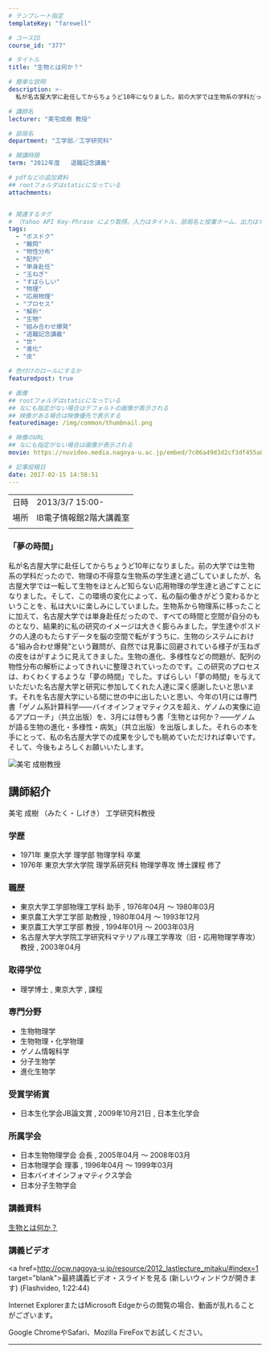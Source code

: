 ```yaml
---
# テンプレート指定
templateKey: "farewell"

# コースID
course_id: "377"

# タイトル
title: "生物とは何か？"

# 簡単な説明
description: >-
  私が名古屋大学に赴任してからちょうど10年になりました。前の大学では生物系の学科だったので、物理の不得意な生物系の学生達と過ごしていましたが、名古屋大学では一転して生物をほとんど知らない応用物理の学生達と過ごすことになりました。そして、この環境の変化によって、私の脳の働きがどう変わるかということを、私は大いに楽しみにしていました。生物系から物理系に移ったことに加えて、名古屋大学では単身赴任だっ ....

# 講師名
lecturer: "美宅成樹 教授"

# 部局名
department: "工学部／工学研究科"

# 開講時限
term: "2012年度	退職記念講義"

# pdfなどの追加資料
## rootフォルダはstaticになっている
attachments:


# 関連するタグ
# （Yahoo API Key-Phrase により取得。入力はタイトル、部局名と授業ホーム、出力はキーフレーズ（tags））
tags:
  - "ポスドク"
  - "難問"
  - "物性分布"
  - "配列"
  - "単身赴任"
  - "玉ねぎ"
  - "すばらしい"
  - "物理"
  - "応用物理"
  - "プロセス"
  - "解析"
  - "生物"
  - "組み合わせ爆発"
  - "退職記念講義"
  - "世"
  - "進化"
  - "皮"

# 色付けのロールにするか
featuredpost: true

# 画像
## rootフォルダはstaticになっている
## なにも指定がない場合はデフォルトの画像が表示される
## 映像がある場合は映像優先で表示する
featuredimage: /img/common/thumbnail.png

# 映像のURL
## なにも指定がない場合は画像が表示される
movie: https://nuvideo.media.nagoya-u.ac.jp/embed/7c06a49d3d2cf3df455a8a47be6717fc1dda2391

# 記事投稿日
date: 2017-02-15 14:58:51
---
```


|   |   |
|---|---|
| 日時 | 2013/3/7  15:00- |
| 場所 | IB電子情報館2階大講義室 |
|   |   |


### 「夢の時間」

私が名古屋大学に赴任してからちょうど10年になりました。前の大学では生物系の学科だったので、物理の不得意な生物系の学生達と過ごしていましたが、名古屋大学では一転して生物をほとんど知らない応用物理の学生達と過ごすことになりました。そして、この環境の変化によって、私の脳の働きがどう変わるかということを、私は大いに楽しみにしていました。生物系から物理系に移ったことに加えて、名古屋大学では単身赴任だったので、すべての時間と空間が自分のものとなり、結果的に私の研究のイメージは大きく膨らみました。学生達やポスドクの人達のもたらすデータを脳の空間で転がすうちに、生物のシステムにおける“組み合わせ爆発”という難問が、自然では見事に回避されている様子が玉ねぎの皮をはがすように見えてきました。生物の進化、多様性などの問題が、配列の物性分布の解析によってきれいに整理されていったのです。この研究のプロセスは、わくわくするような「夢の時間」でした。すばらしい「夢の時間」を与えていただいた名古屋大学と研究に参加してくれた人達に深く感謝したいと思います。それを名古屋大学にいる間に世の中に出したいと思い、今年の1月には専門書「ゲノム系計算科学——バイオインフォマティクスを超え、ゲノムの実像に迫るアプローチ」（共立出版）を、3月には啓もう書「生物とは何か？——ゲノムが語る生物の進化・多様性・病気」（共立出版）を出版しました。それらの本を手にとって、私の名古屋大学での成果を少しでも眺めていただければ幸いです。そして、今後もよろしくお願いいたします。


![美宅 成樹教授](https://ocw.nagoya-u.jp/files/377/s_H24mitaku_facephoto-resize.jpg) 

## 講師紹介

美宅 成樹 （みたく・しげき） 工学研究科教授

### 学歴

* 1971年 東京大学 理学部 物理学科 卒業
* 1976年 東京大学大学院 理学系研究科 物理学専攻 博士課程 修了

### 職歴

* 東京大学工学部物理工学科 助手 , 1976年04月 〜 1980年03月
* 東京農工大学工学部 助教授 , 1980年04月 〜 1993年12月
* 東京農工大学工学部 教授 , 1994年01月 〜 2003年03月
* 名古屋大学大学院工学研究科マテリアル理工学専攻（旧・応用物理学専攻） 教授 , 2003年04月

### 取得学位

* 理学博士 , 東京大学 , 課程

### 専門分野

* 生物物理学
* 生物物理・化学物理
* ゲノム情報科学
* 分子生物学
* 進化生物学

### 受賞学術賞

* 日本生化学会JB論文賞 , 2009年10月21日 , 日本生化学会

### 所属学会

* 日本生物物理学会 会長 , 2005年04月 〜 2008年03月
* 日本物理学会 理事 , 1996年04月 〜 1999年03月
* 日本バイオインフォマティクス学会
* 日本分子生物学会


### 講義資料

[生物とは何か？](https://ocw.nagoya-u.jp/files/377/H24mitaku_lastlecture_remodified.pdf) 

### 講義ビデオ

<a href=http://ocw.nagoya-u.jp/resource/2012_lastlecture_mitaku/#index=1 target="blank">最終講義ビデオ・スライドを見る (新しいウィンドウが開きます)</a> (Flashvideo, 1:22:44)


Internet ExplorerまたはMicrosoft Edgeからの閲覧の場合、動画が乱れることがございます。

Google ChromeやSafari、Mozilla FireFoxでお試しください。


-----